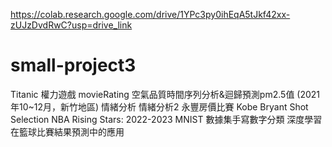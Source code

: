 https://colab.research.google.com/drive/1YPc3py0ihEqA5tJkf42xx-zUJzDvdRwC?usp=drive_link

# small-project3

Titanic
權力遊戲
movieRating
空氣品質時間序列分析&迴歸預測pm2.5值 (2021年10~12月，新竹地區)
情緒分析
情緒分析2
永豐房價比賽
Kobe Bryant Shot Selection
NBA Rising Stars: 2022-2023
MNIST 數據集手寫數字分類
深度學習在籃球比賽結果預測中的應用
